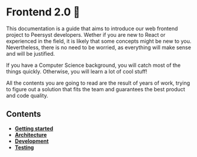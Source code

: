 # Frontend 2.0 🚀

This documentation is a guide that aims to introduce our web frontend project to Peersyst developers. Wether if you are new to React or experienced in the field, it is likely that some concepts might be new to you. Nevertheless, there is no need to be worried, as everything will make sense and will be justified.

If you have a Computer Science background, you will catch most of the things quickly. Otherwise, you will learn a lot of cool stuff!

All the contents you are going to read are the result of years of work, trying to figure out a solution that fits the team and guarantees the best product and code quality.

## Contents

- [**Getting started**](./GettingStarted.md)
- [**Architecture**](./Architecture.md)
- [**Development**](./Development.md)
- [**Testing**](./Testing.md)
